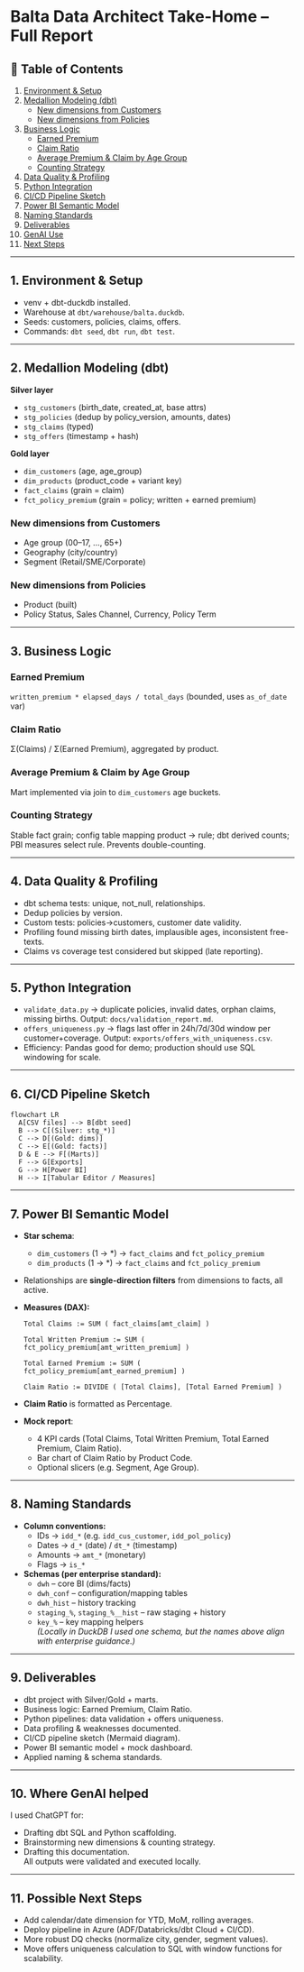 # Balta Data Architect Take-Home – Full Report

## 📑 Table of Contents
1. [Environment & Setup](#1-environment--setup)  
2. [Medallion Modeling (dbt)](#2-medallion-modeling-dbt)  
   - [New dimensions from Customers](#new-dimensions-from-customers)  
   - [New dimensions from Policies](#new-dimensions-from-policies)  
3. [Business Logic](#3-business-logic)  
   - [Earned Premium](#earned-premium)  
   - [Claim Ratio](#claim-ratio)  
   - [Average Premium & Claim by Age Group](#average-premium--claim-by-age-group)  
   - [Counting Strategy](#counting-strategy)  
4. [Data Quality & Profiling](#4-data-quality--profiling)  
5. [Python Integration](#5-python-integration)  
6. [CI/CD Pipeline Sketch](#6-cicd-pipeline-sketch)  
7. [Power BI Semantic Model](#7-power-bi-semantic-model)  
8. [Naming Standards](#8-naming-standards)  
9. [Deliverables](#9-deliverables)  
10. [GenAI Use](#10-where-genai-helped)  
11. [Next Steps](#11-possible-next-steps)

---

## 1. Environment & Setup
- venv + dbt-duckdb installed.  
- Warehouse at `dbt/warehouse/balta.duckdb`.  
- Seeds: customers, policies, claims, offers.  
- Commands: `dbt seed`, `dbt run`, `dbt test`.

---

## 2. Medallion Modeling (dbt)

**Silver layer**  
- `stg_customers` (birth_date, created_at, base attrs)  
- `stg_policies` (dedup by policy_version, amounts, dates)  
- `stg_claims` (typed)  
- `stg_offers` (timestamp + hash)

**Gold layer**  
- `dim_customers` (age, age_group)  
- `dim_products` (product_code + variant key)  
- `fact_claims` (grain = claim)  
- `fct_policy_premium` (grain = policy; written + earned premium)

### New dimensions from Customers
- Age group (00–17, …, 65+)  
- Geography (city/country)  
- Segment (Retail/SME/Corporate)

### New dimensions from Policies
- Product (built)  
- Policy Status, Sales Channel, Currency, Policy Term

---

## 3. Business Logic

### Earned Premium
`written_premium * elapsed_days / total_days` (bounded, uses `as_of_date` var)

### Claim Ratio
Σ(Claims) / Σ(Earned Premium), aggregated by product.

### Average Premium & Claim by Age Group
Mart implemented via join to `dim_customers` age buckets.

### Counting Strategy
Stable fact grain; config table mapping product → rule; dbt derived counts; PBI measures select rule. Prevents double-counting.

---

## 4. Data Quality & Profiling
- dbt schema tests: unique, not_null, relationships.  
- Dedup policies by version.  
- Custom tests: policies→customers, customer date validity.  
- Profiling found missing birth dates, implausible ages, inconsistent free-texts.  
- Claims vs coverage test considered but skipped (late reporting).  

---

## 5. Python Integration
- `validate_data.py` → duplicate policies, invalid dates, orphan claims, missing births. Output: `docs/validation_report.md`.  
- `offers_uniqueness.py` → flags last offer in 24h/7d/30d window per customer+coverage. Output: `exports/offers_with_uniqueness.csv`.  
- Efficiency: Pandas good for demo; production should use SQL windowing for scale.

---

## 6. CI/CD Pipeline Sketch

```mermaid
flowchart LR
  A[CSV files] --> B[dbt seed]
  B --> C[(Silver: stg_*)]
  C --> D[(Gold: dims)]
  C --> E[(Gold: facts)]
  D & E --> F[(Marts)]
  F --> G[Exports]
  G --> H[Power BI]
  H --> I[Tabular Editor / Measures]
  ```

---

## 7. Power BI Semantic Model
- **Star schema**:  
  - `dim_customers` (1 → *) → `fact_claims` and `fct_policy_premium`  
  - `dim_products` (1 → *) → `fact_claims` and `fct_policy_premium`  
- Relationships are **single-direction filters** from dimensions to facts, all active.  
- **Measures (DAX):**

    ```DAX
    Total Claims := SUM ( fact_claims[amt_claim] )

    Total Written Premium := SUM ( fct_policy_premium[amt_written_premium] )

    Total Earned Premium := SUM ( fct_policy_premium[amt_earned_premium] )

    Claim Ratio := DIVIDE ( [Total Claims], [Total Earned Premium] )
    ```

- **Claim Ratio** is formatted as Percentage.  
- **Mock report**:  
  - 4 KPI cards (Total Claims, Total Written Premium, Total Earned Premium, Claim Ratio).  
  - Bar chart of Claim Ratio by Product Code.  
  - Optional slicers (e.g. Segment, Age Group).

---

## 8. Naming Standards
- **Column conventions:**  
  - IDs → `idd_*` (e.g. `idd_cus_customer`, `idd_pol_policy`)  
  - Dates → `d_*` (date) / `dt_*` (timestamp)  
  - Amounts → `amt_*` (monetary)  
  - Flags → `is_*`  
- **Schemas (per enterprise standard):**  
  - `dwh` – core BI (dims/facts)  
  - `dwh_conf` – configuration/mapping tables  
  - `dwh_hist` – history tracking  
  - `staging_%`, `staging_%__hist` – raw staging + history  
  - `key_%` – key mapping helpers  
*(Locally in DuckDB I used one schema, but the names above align with enterprise guidance.)*

---

## 9. Deliverables
- dbt project with Silver/Gold + marts.  
- Business logic: Earned Premium, Claim Ratio.  
- Python pipelines: data validation + offers uniqueness.  
- Data profiling & weaknesses documented.  
- CI/CD pipeline sketch (Mermaid diagram).  
- Power BI semantic model + mock dashboard.  
- Applied naming & schema standards.

---

## 10. Where GenAI helped
I used ChatGPT for:  
- Drafting dbt SQL and Python scaffolding.  
- Brainstorming new dimensions & counting strategy.  
- Drafting this documentation.  
All outputs were validated and executed locally.

---

## 11. Possible Next Steps
- Add calendar/date dimension for YTD, MoM, rolling averages.  
- Deploy pipeline in Azure (ADF/Databricks/dbt Cloud + CI/CD).  
- More robust DQ checks (normalize city, gender, segment values).  
- Move offers uniqueness calculation to SQL with window functions for scalability.
